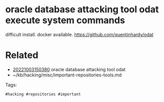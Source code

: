 # oracle database attacking tool odat execute system commands
difficult install. docker available.
https://github.com/quentinhardy/odat

# Related

- [20221003150380](/zet/20221003150380/README.md) oracle database attacking tool odat
- ~/kb/hacking/misc/important-repositories-tools.md

Tags:

    #hacking #repositories #important 
